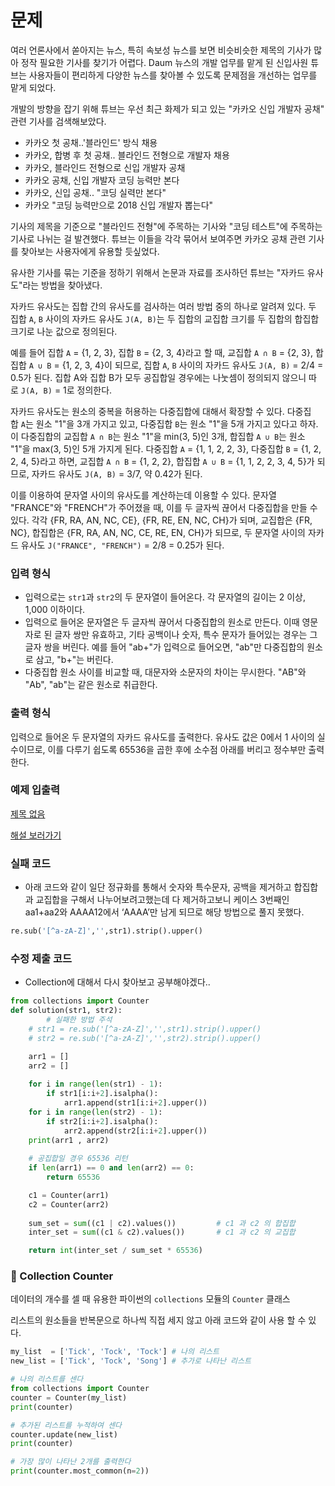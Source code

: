# 문제

여러 언론사에서 쏟아지는 뉴스, 특히 속보성 뉴스를 보면 비슷비슷한 제목의 기사가 많아 정작 필요한 기사를 찾기가 어렵다. Daum 뉴스의 개발 업무를 맡게 된 신입사원 튜브는 사용자들이 편리하게 다양한 뉴스를 찾아볼 수 있도록 문제점을 개선하는 업무를 맡게 되었다.

개발의 방향을 잡기 위해 튜브는 우선 최근 화제가 되고 있는 "카카오 신입 개발자 공채" 관련 기사를 검색해보았다.

- 카카오 첫 공채..'블라인드' 방식 채용
- 카카오, 합병 후 첫 공채.. 블라인드 전형으로 개발자 채용
- 카카오, 블라인드 전형으로 신입 개발자 공채
- 카카오 공채, 신입 개발자 코딩 능력만 본다
- 카카오, 신입 공채.. "코딩 실력만 본다"
- 카카오 "코딩 능력만으로 2018 신입 개발자 뽑는다"

기사의 제목을 기준으로 "블라인드 전형"에 주목하는 기사와 "코딩 테스트"에 주목하는 기사로 나뉘는 걸 발견했다. 튜브는 이들을 각각 묶어서 보여주면 카카오 공채 관련 기사를 찾아보는 사용자에게 유용할 듯싶었다.

유사한 기사를 묶는 기준을 정하기 위해서 논문과 자료를 조사하던 튜브는 "자카드 유사도"라는 방법을 찾아냈다.

자카드 유사도는 집합 간의 유사도를 검사하는 여러 방법 중의 하나로 알려져 있다. 두 집합 `A`, `B` 사이의 자카드 유사도 `J(A, B)`는 두 집합의 교집합 크기를 두 집합의 합집합 크기로 나눈 값으로 정의된다.

예를 들어 집합 `A` = {1, 2, 3}, 집합 `B` = {2, 3, 4}라고 할 때, 교집합 `A ∩ B` = {2, 3}, 합집합 `A ∪ B` = {1, 2, 3, 4}이 되므로, 집합 `A`, `B` 사이의 자카드 유사도 `J(A, B)` = 2/4 = 0.5가 된다. 집합 A와 집합 B가 모두 공집합일 경우에는 나눗셈이 정의되지 않으니 따로 `J(A, B)` = 1로 정의한다.

자카드 유사도는 원소의 중복을 허용하는 다중집합에 대해서 확장할 수 있다. 다중집합 `A`는 원소 "1"을 3개 가지고 있고, 다중집합 `B`는 원소 "1"을 5개 가지고 있다고 하자. 이 다중집합의 교집합 `A ∩ B`는 원소 "1"을 min(3, 5)인 3개, 합집합 `A ∪ B`는 원소 "1"을 max(3, 5)인 5개 가지게 된다. 다중집합 `A` = {1, 1, 2, 2, 3}, 다중집합 `B` = {1, 2, 2, 4, 5}라고 하면, 교집합 `A ∩ B` = {1, 2, 2}, 합집합 `A ∪ B` = {1, 1, 2, 2, 3, 4, 5}가 되므로, 자카드 유사도 `J(A, B)` = 3/7, 약 0.42가 된다.

이를 이용하여 문자열 사이의 유사도를 계산하는데 이용할 수 있다. 문자열 "FRANCE"와 "FRENCH"가 주어졌을 때, 이를 두 글자씩 끊어서 다중집합을 만들 수 있다. 각각 {FR, RA, AN, NC, CE}, {FR, RE, EN, NC, CH}가 되며, 교집합은 {FR, NC}, 합집합은 {FR, RA, AN, NC, CE, RE, EN, CH}가 되므로, 두 문자열 사이의 자카드 유사도 `J("FRANCE", "FRENCH")` = 2/8 = 0.25가 된다.

### **입력 형식**

- 입력으로는 `str1`과 `str2`의 두 문자열이 들어온다. 각 문자열의 길이는 2 이상, 1,000 이하이다.
- 입력으로 들어온 문자열은 두 글자씩 끊어서 다중집합의 원소로 만든다. 이때 영문자로 된 글자 쌍만 유효하고, 기타 공백이나 숫자, 특수 문자가 들어있는 경우는 그 글자 쌍을 버린다. 예를 들어 "ab+"가 입력으로 들어오면, "ab"만 다중집합의 원소로 삼고, "b+"는 버린다.
- 다중집합 원소 사이를 비교할 때, 대문자와 소문자의 차이는 무시한다. "AB"와 "Ab", "ab"는 같은 원소로 취급한다.

### **출력 형식**

입력으로 들어온 두 문자열의 자카드 유사도를 출력한다. 유사도 값은 0에서 1 사이의 실수이므로, 이를 다루기 쉽도록 65536을 곱한 후에 소수점 아래를 버리고 정수부만 출력한다.

### **예제 입출력**

[제목 없음](https://www.notion.so/cac731ae5c4b475e83c174d5a886e7a6)

[해설 보러가기](http://tech.kakao.com/2017/09/27/kakao-blind-recruitment-round-1/)

### 실패 코드

- 아래 코드와 같이 일단 정규화를 통해서 숫자와 특수문자, 공백을 제거하고 합집합과 교집합을 구해서 나누어보려고했는데 다 제거하고보니 케이스 3번째인 aa1+aa2와 AAAA12에서 ‘AAAA’만 남게 되므로 해당 방법으로 풀지 못했다.

```python
re.sub('[^a-zA-Z]','',str1).strip().upper()
```

### 수정 제출 코드

- Collection에 대해서 다시 찾아보고 공부해야겠다..

```python
from collections import Counter
def solution(str1, str2):
		# 실패한 방법 주석
    # str1 = re.sub('[^a-zA-Z]','',str1).strip().upper()
    # str2 = re.sub('[^a-zA-Z]','',str2).strip().upper()

    arr1 = []
    arr2 = []
    
    for i in range(len(str1) - 1):
        if str1[i:i+2].isalpha():
            arr1.append(str1[i:i+2].upper())
    for i in range(len(str2) - 1):
        if str2[i:i+2].isalpha():
            arr2.append(str2[i:i+2].upper())
    print(arr1 , arr2)
    
    # 공집합일 경우 65536 리턴
    if len(arr1) == 0 and len(arr2) == 0:
        return 65536

    c1 = Counter(arr1)
    c2 = Counter(arr2)
    
    sum_set = sum((c1 | c2).values())         # c1 과 c2 의 합집합
    inter_set = sum((c1 & c2).values())       # c1 과 c2 의 교집합

    return int(inter_set / sum_set * 65536)
```

### 🎲 Collection Counter

데이터의 개수를 셀 때 유용한 파이썬의 `collections` 모듈의 `Counter` 클래스

리스트의 원소들을 반복문으로 하나씩 직접 세지 않고 아래 코드와 같이 사용 할 수 있다.

```python
my_list  = ['Tick', 'Tock', 'Tock'] # 나의 리스트
new_list = ['Tick', 'Tock', 'Song'] # 추가로 나타난 리스트

# 나의 리스트를 센다
from collections import Counter
counter = Counter(my_list)
print(counter)

# 추가된 리스트를 누적하여 센다
counter.update(new_list)
print(counter)

# 가장 많이 나타난 2개를 출력한다
print(counter.most_common(n=2))
```